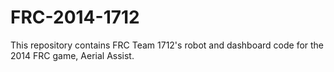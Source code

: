 # FRC-2014-1712
This repository contains FRC Team 1712's robot and dashboard code for the 2014 FRC game, Aerial Assist.

